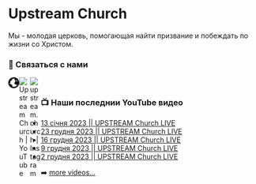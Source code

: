 # Upstream Church

Мы - молодая церковь, помогающая найти призвание и побеждать по жизни со Христом.

### 👥 Связаться с нами

[<img align="left" alt="upstream.life" width="22px" src="https://raw.githubusercontent.com/iconic/open-iconic/master/svg/globe.svg" />][website]
[<img align="left" alt="UpstreamChurch | YouTube" width="22px" src="https://cdn.jsdelivr.net/npm/simple-icons@v3/icons/youtube.svg" />][youtube]
[<img align="left" alt="upstream.church | Instagram" width="22px" src="https://cdn.jsdelivr.net/npm/simple-icons@v3/icons/instagram.svg" />][instagram]

<br />

### 📺 Наши последнии YouTube видео
<!-- YOUTUBE:START -->
- [13 січня 2023 || UPSTREAM Church LIVE](https://www.youtube.com/watch?v=IassA1zSEso)
- [23 грудня 2023 || UPSTREAM Church LIVE](https://www.youtube.com/watch?v=yIlTEn3Adhg)
- [16 грудня 2023 || UPSTREAM Church LIVE](https://www.youtube.com/watch?v=4m3e4u_E7IQ)
- [9 грудня 2023 || UPSTREAM Church LIVE](https://www.youtube.com/watch?v=ed3KEslDyQM)
- [2 грудня 2023 || UPSTREAM Church LIVE](https://www.youtube.com/watch?v=SiA9VaQecBg)
<!-- YOUTUBE:END -->

➡️ [more videos...](https://youtube.com/UpstreamChurch)

[website]: https://upstream.life/
[youtube]: https://youtube.com/UpstreamChurch
[instagram]: https://www.instagram.com/upstream.church
